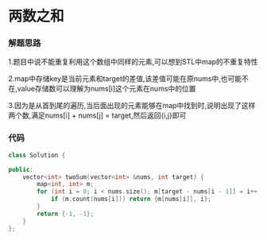 # 两数之和

### 解题思路

1.题目中说不能重复利用这个数组中同样的元素,可以想到STL中map的不重复特性

2.map中存储key是当前元素和target的差值,该差值可能在原nums中,也可能不在,value存储数可以理解为nums[i]这个元素在nums中的位置

3.因为是从首到尾的遍历,当后面出现的元素能够在map中找到时,说明出现了这样两个数,满足nums[i] + nums[j] = target,然后返回{i,j}即可

### 代码

```c++
class Solution {

public:
    vector<int> twoSum(vector<int> &nums, int target) {
        map<int, int> m;
        for (int i = 0; i < nums.size(); m[target - nums[i - 1]] = i++) {
            if (m.count(nums[i])) return {m[nums[i]], i};
        }
        return {-1, -1};
    }
};
```